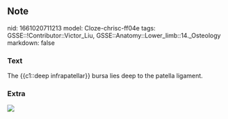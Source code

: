 ## Note
nid: 1661020711213
model: Cloze-chrisc-ff04e
tags: GSSE::!Contributor::Victor_Liu, GSSE::Anatomy::Lower_limb::14._Osteology
markdown: false

### Text
The {{c1::deep infrapatellar}} bursa lies deep to the patella ligament.

### Extra
<img src="paste-5c7800f1ead73504b49b8ebf703460058073362d.jpg">
